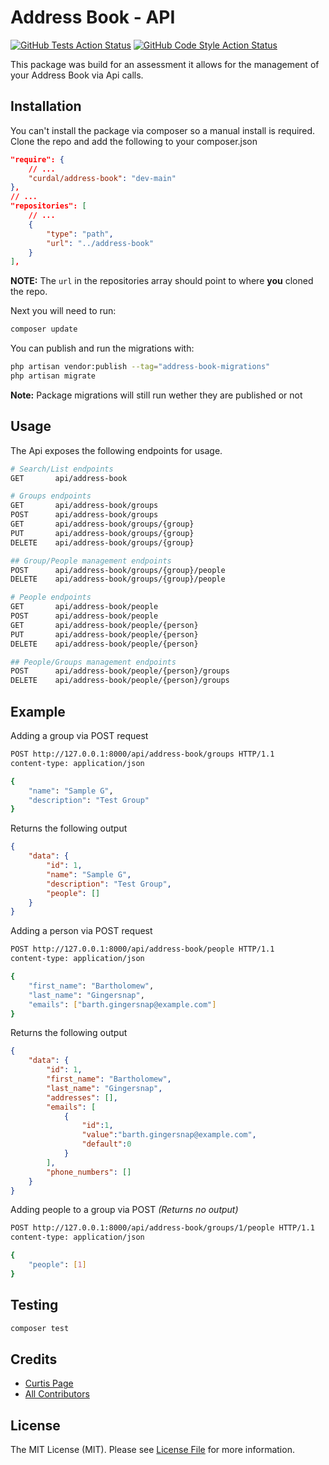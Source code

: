 # Address Book - API

[![GitHub Tests Action Status](https://img.shields.io/github/workflow/status/curdal/address-book/run-tests?label=tests)](https://github.com/curdal/address-book/actions?query=workflow%3Arun-tests+branch%3Amain)
[![GitHub Code Style Action Status](https://img.shields.io/github/workflow/status/curdal/address-book/Check%20&%20fix%20styling?label=code%20style)](https://github.com/curdal/address-book/actions?query=workflow%3A"Check+%26+fix+styling"+branch%3Amain)

This package was build for an assessment it allows for the management of your Address Book via Api calls.

## Installation

You can't install the package via composer so a manual install is required. Clone the repo and add the following to your composer.json

```json
"require": {
    // ...
    "curdal/address-book": "dev-main"
},
// ...
"repositories": [
    // ...
    {
        "type": "path",
        "url": "../address-book"
    }
],
```

**NOTE:** The `url` in the repositories array should point to where **you** cloned the repo.

Next you will need to run:

```bash
composer update
```

You can publish and run the migrations with:

```bash
php artisan vendor:publish --tag="address-book-migrations"
php artisan migrate
```

**Note:** Package migrations will still run wether they are published or not

## Usage

The Api exposes the following endpoints for usage.

```bash
# Search/List endpoints
GET       api/address-book

# Groups endpoints
GET       api/address-book/groups
POST      api/address-book/groups
GET       api/address-book/groups/{group}
PUT       api/address-book/groups/{group}
DELETE    api/address-book/groups/{group}

## Group/People management endpoints
POST      api/address-book/groups/{group}/people
DELETE    api/address-book/groups/{group}/people

# People endpoints
GET       api/address-book/people
POST      api/address-book/people
GET       api/address-book/people/{person}
PUT       api/address-book/people/{person}
DELETE    api/address-book/people/{person}

## People/Groups management endpoints
POST      api/address-book/people/{person}/groups
DELETE    api/address-book/people/{person}/groups
```

## Example

Adding a group via POST request
```bash
POST http://127.0.0.1:8000/api/address-book/groups HTTP/1.1
content-type: application/json

{
    "name": "Sample G",
    "description": "Test Group"
}
```
Returns the following output
```json
{
    "data": {
        "id": 1,
        "name": "Sample G",
        "description": "Test Group",
        "people": []
    }
}
```

Adding a person via POST request
```bash
POST http://127.0.0.1:8000/api/address-book/people HTTP/1.1
content-type: application/json

{
    "first_name": "Bartholomew",
    "last_name": "Gingersnap",
    "emails": ["barth.gingersnap@example.com"]
}
```

Returns the following output

```json
{
    "data": {
        "id": 1,
        "first_name": "Bartholomew",
        "last_name": "Gingersnap",
        "addresses": [],
        "emails": [
            {
                "id":1,
                "value":"barth.gingersnap@example.com",
                "default":0
            }
        ],
        "phone_numbers": []
    }
}
```

Adding people to a group via POST *(Returns no output)*

```bash
POST http://127.0.0.1:8000/api/address-book/groups/1/people HTTP/1.1
content-type: application/json

{
    "people": [1]
}
```


## Testing

```bash
composer test
```

## Credits

- [Curtis Page](https://github.com/curdal)
- [All Contributors](../../contributors)

## License

The MIT License (MIT). Please see [License File](LICENSE.md) for more information.
